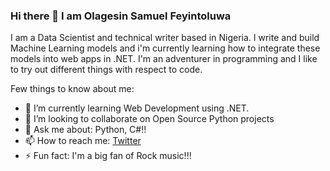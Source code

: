 ### Hi there 👋 I am Olagesin Samuel Feyintoluwa

  I am a Data Scientist and technical writer based in Nigeria. I write and build Machine Learning models and i'm currently learning how to integrate these models into web apps in .NET. I'm an adventurer in programming and I like to try out different things with respect to code.

  Few things to know about me:
- 🌱 I’m currently learning Web Development using .NET. 
- 👯 I’m looking to collaborate on Open Source Python projects
- 💬 Ask me about: Python, C#!!
- 📫 How to reach me: [Twitter](https://twitter.com/Olagesin_)
- ⚡ Fun fact: I'm a big fan of Rock music!!!
